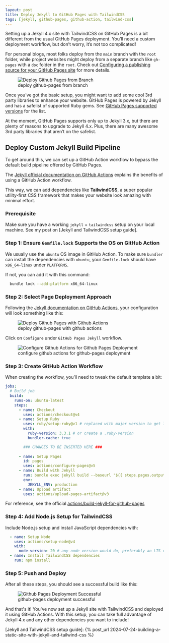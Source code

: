 ```yaml
---
layout: post
title: Deploy Jekyll to GitHub Pages with TailwindCSS
tags: [jekyll, github-pages, github-action, tailwind-css]
---
```


Setting up a Jekyll 4.x site with TailwindCSS on GitHub Pages is a bit different from the usual GitHub Pages deployment. You’ll need a custom deployment workflow, but don’t worry, it’s not too complicated!

For personal blogs, most folks deploy from the `main` branch with the `root` folder, while project websites might deploy from a separate branch like `gh-pages` with a `doc` folder in the `root`. Check out [Configuring a publishing source for your GitHub Pages site](https://docs.github.com/en/pages/getting-started-with-github-pages/configuring-a-publishing-source-for-your-github-pages-site) for more details.

<figure>
  <img src="{{site.url}}/assets/screenshots/2024-07-30/deploy-from-branch.png" alt="Deploy Github Pages from Branch"/>
  <figcaption>deploy github-pages from branch</figcaption>
</figure>

Once you’ve got the basic setup, you might want to add some cool 3rd party libraries to enhance your website. GitHub Pages is powered by Jekyll and has a safelist of supported Ruby gems. See [GitHub Pages supported versions](https://pages.github.com/versions/) for the list.

At the moment, GitHub Pages supports only up to Jekyll 3.x, but there are plenty of reasons to upgrade to Jekyll 4.x. Plus, there are many awesome 3rd party libraries that aren’t on the safelist.

## Deploy Custom Jekyll Build Pipeline

To get around this, we can set up a GitHub Action workflow to bypass the default build pipeline offered by GitHub Pages.

The [Jekyll official documentation on GitHub Actions](https://jekyllrb.com/docs/continuous-integration/github-actions/) explains the benefits of using a GitHub Action workflow.

This way, we can add dependencies like **TailwindCSS**, a super popular utility-first CSS framework that makes your website look amazing with minimal effort.

### Prerequisite

Make sure you have a working `jekyll` + `tailwindcss` setup on your local machine. See my post on [Jekyll and TailwindCSS setup guide].

### Step 1: Ensure `Gemfile.lock` Supports the OS on GitHub Action

We usually use the `ubuntu` OS image in GitHub Action. To make sure `bundler` can install the dependencies with `ubuntu`, your `Gemfile.lock` should have `x86_64-linux` under `PLATFORMS`.

If not, you can add it with this command:
```sh
  bundle lock --add-platform x86_64-linux
```

### Step 2: Select Page Deployment Approach

Following the [Jekyll documentation on GitHub Actions](https://jekyllrb.com/docs/continuous-integration/github-actions/), your configuration will look something like this:

<figure>
  <img src="{{site.url}}/assets/screenshots/2024-07-30/deploy-with-gha.png" alt="Deploy Github Pages with Github Actions"/>
  <figcaption>deploy github-pages with github actions</figcaption>
</figure>

Click on `Configure` under `GitHub Pages Jekyll` workflow.
<figure>
  <img src="{{site.url}}/assets/screenshots/2024-07-30/deploy-with-gha-configure-template.png" alt="Configure Github Actions for Github Pages Deployment"/>
  <figcaption>configure github actions for github-pages deployment</figcaption>
</figure>

### Step 3: Create GitHub Action Workflow

When creating the workflow, you’ll need to tweak the default template a bit:
```yaml
jobs:
  # Build job
  build:
    runs-on: ubuntu-latest
    steps:
      - name: Checkout
        uses: actions/checkout@v4
      - name: Setup Ruby
        uses: ruby/setup-ruby@v1 # replaced with major version to get latest updates
        with:
          ruby-version: 3.3.1 # or create a .ruby-version
          bundler-cache: true

        ### CHANGES TO BE INSERTED HERE ###
      
      - name: Setup Pages
        id: pages
        uses: actions/configure-pages@v5
      - name: Build with Jekyll
        run: bundle exec jekyll build --baseurl "${{ steps.pages.outputs.base_path }}"
        env:
          JEKYLL_ENV: production
      - name: Upload artifact
        uses: actions/upload-pages-artifact@v3
```

For reference, see the official [actions/build-jekyll-for-github-pages](https://github.com/marketplace/actions/build-jekyll-for-github-pages)

### Step 4: Add Node.js Setup for TailwindCSS

Include Node.js setup and install JavaScript dependencies with:
```yaml
  - name: Setup Node
    uses: actions/setup-node@v4
    with:
      node-version: 20 # any node version would do, preferably an LTS version
  - name: Install TailwindCSS dependencies
    run: npm install
```

### Step 5: Push and Deploy

After all these steps, you should see a successful build like this:

<figure>
  <img src="{{site.url}}/assets/screenshots/2024-07-30/deployment-successful.png" alt="Github Pages Deployment Successful"/>
  <figcaption>github-pages deployment successful</figcaption>
</figure>

And that's it! You've now set up a Jekyll site with TailwindCSS and deployed it using GitHub Actions. With this setup, you can take full advantage of Jekyll 4.x and any other dependencies you want to include!

[Jekyll and TailwindCSS setup guide]: {% post_url 2024-07-24-building-a-static-site-with-jekyll-and-tailwind-css %}